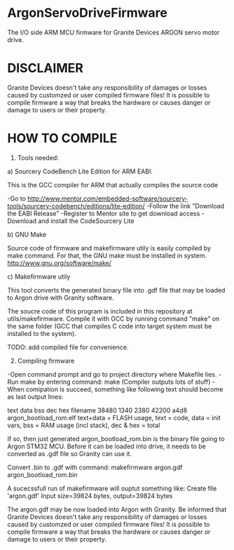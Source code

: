 ArgonServoDriveFirmware
=======================

The I/O side ARM MCU firmware for Granite Devices ARGON servo motor drive.

DISCLAIMER
==========

Granite Devices doesn't take any responsibility of damages or losses caused by customzed or user compiled firmware files! It is possible to compile firmware a way that breaks the hardware or causes danger or damage to users or their property.

HOW TO COMPILE
==============

1. Tools needed:

a) Sourcery CodeBench Lite Edition for ARM EABI.

This is the GCC compiler for ARM that actually compiles the source code

-Go to http://www.mentor.com/embedded-software/sourcery-tools/sourcery-codebench/editions/lite-edition/
-Follow the link "Download the EABI Release"
-Register to Mentor site to get download access
-Download and install the CodeSourcery Lite

b) GNU Make

Source code of firmware and makefirmware utily is easily compiled by make command. For that, the GNU make must be installed in system. http://www.gnu.org/software/make/

c) Makefirmware utily

This tool converts the generated binary file into .gdf file that may be loaded to Argon drive with Granity software.

The soucre code of this program is included in this repository at utils/makefirmware. Compile it with GCC by running command "make" on the same folder (GCC that compiles C code into target system must be installed to the system).

TODO: add compiled file for convenience.

2. Compiling firmware

-Open command prompt and go to project directory where Makefile lies.
-Run make by entering command: make
 (Compiler outputs lots of stuff)
-When comipation is succeed, something like following text should become as last output lines:

  text    data     bss     dec     hex filename
  38480    1340    2380   42200    a4d8 argon_bootload_rom.elf
  text+data = FLASH usage, text = code, data = init vars, bss = RAM usage (incl stack), dec & hex = total

If so, then just generated argon_bootload_rom.bin is the binary file going to Argon STM32 MCU. Before it can be loaded into drive, it needs to be converted as .gdf file so Granity can use it.

Convert .bin to .gdf with command:
makefirmware argon.gdf argon_bootload_rom.bin

A sucecssfull run of makefirmware will ouptut something like:
Create file 'argon.gdf'
Input size=39824 bytes, output=39824 bytes

The argon.gdf may be now loaded into Argon with Granity. Be informed that Granite Devices doesn't take any responsibility of damages or losses caused by customzed or user compiled firmware files! It is possible to compile firmware a way that breaks the hardware or causes danger or damage to users or their property.

